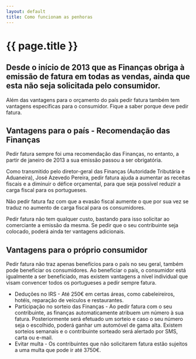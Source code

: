 ```yaml
---
layout: default
title: Como funcionam as penhoras
---
```


#  {{ page.title }}

## Desde o início de 2013 que as Finanças obriga à emissão de fatura em todas as vendas, ainda que esta não seja solicitada pelo consumidor.

Além das vantagens para o orçamento do país pedir fatura também tem vantagens específicas para o consumidor.
Fique a saber porque deve pedir fatura.

## Vantagens para o país - Recomendação das Finanças

Pedir fatura sempre foi uma recomendação das Finanças, no entanto, a partir de janeiro de 2013 a sua emissão passou a ser obrigatória.

Como transmitido pelo diretor-geral das Finanças (Autoridade Tributária e Aduaneira), José Azevedo Pereira, pedir fatura ajuda a aumentar as receitas fiscais e a diminuir o défice orçamental, para que seja possível reduzir a carga fiscal para os portugueses.

Não pedir fatura faz com que a evasão fiscal aumente o que por sua vez se traduz no aumento de carga fiscal para os consumidores.

Pedir fatura não tem qualquer custo, bastando para isso solicitar ao comerciante a emissão da mesma. Se pedir que o seu contribuinte seja colocado, poderá ainda ter vantagens adicionais.

## Vantagens para o próprio consumidor

Pedir fatura não traz apenas benefícios para o país no seu geral, também pode beneficiar os consumidores. Ao beneficiar o país, o consumidor está igualmente a ser beneficiado, mas existem vantagens a nível individual que visam convencer todos os portugueses a pedir sempre fatura.

* Deduções no IRS - Até 250€ em certas áreas, como cabeleireiros, hotéis, reparação de veículos e restaurantes.
* Participação no sorteio das Finanças - Ao pedir fatura com o seu contribuinte, as finanças automaticamente atribuem um número à sua fatura. Posteriormente será efetuado um sorteio e caso o seu número seja o escolhido, poderá ganhar um automóvel de gama alta. Existem sorteios semanais e o contribuinte sorteado será alertado por SMS, carta ou e-mail.
* Evitar multa - Os contribuintes que não solicitarem fatura estão sujeitos a uma multa que pode ir até 3750€.
